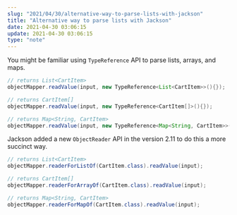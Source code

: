```yaml
---
slug: "2021/04/30/alternative-way-to-parse-lists-with-jackson"
title: "Alternative way to parse lists with Jackson"
date: 2021-04-30 03:06:15
update: 2021-04-30 03:06:15
type: "note"
---
```


You might be familiar using `TypeReference` API to parse lists, arrays, and maps.

```java
// returns List<CartItem>
objectMapper.readValue(input, new TypeReference<List<CartItem>>(){});

// returns CartItem[]
objectMapper.readValue(input, new TypeReference<CartItem[]>(){});

// returns Map<String, CartItem>
objectMapper.readValue(input, new TypeReference<Map<String, CartItem>>(){});
```

Jackson added a new `ObjectReader` API in the version 2.11 to do this a more succinct way.

```java
// returns List<CartItem>
objectMapper.readerForListOf(CartItem.class).readValue(input);

// returns CartItem[]
objectMapper.readerForArrayOf(CartItem.class).readValue(input);

// returns Map<String, CartItem>
objectMapper.readerForMapOf(CartItem.class).readValue(input);
```
